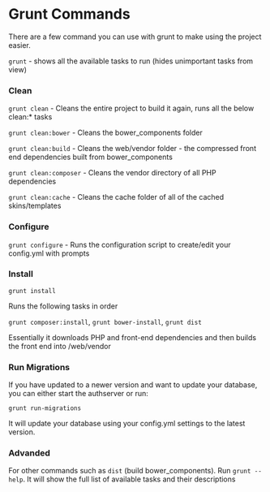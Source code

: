 Grunt Commands
==============

There are a few command you can use with grunt to make using the project easier.

`grunt` - shows all the available tasks to run (hides unimportant tasks from view)

### Clean

`grunt clean` - Cleans the entire project to build it again, runs all the below clean:* tasks

`grunt clean:bower` - Cleans the bower_components folder

`grunt clean:build` - Cleans the web/vendor folder - the compressed front end dependencies built from bower_components

`grunt clean:composer` - Cleans the vendor directory of all PHP dependencies

`grunt clean:cache` - Cleans the cache folder of all of the cached skins/templates

### Configure

`grunt configure` - Runs the configuration script to create/edit your config.yml with prompts

### Install

`grunt install`

Runs the following tasks in order 

`grunt composer:install`, `grunt bower-install`, `grunt dist`

Essentially it downloads PHP and front-end dependencies and then builds the front end into /web/vendor

### Run Migrations

If you have updated to a newer version and want to update your database, you can either start the authserver or run:

`grunt run-migrations`

It will update your database using your config.yml settings to the latest version.

### Advanded

For other commands such as `dist` (build bower_components). Run `grunt --help`. It will show the full list of available tasks and their descriptions
